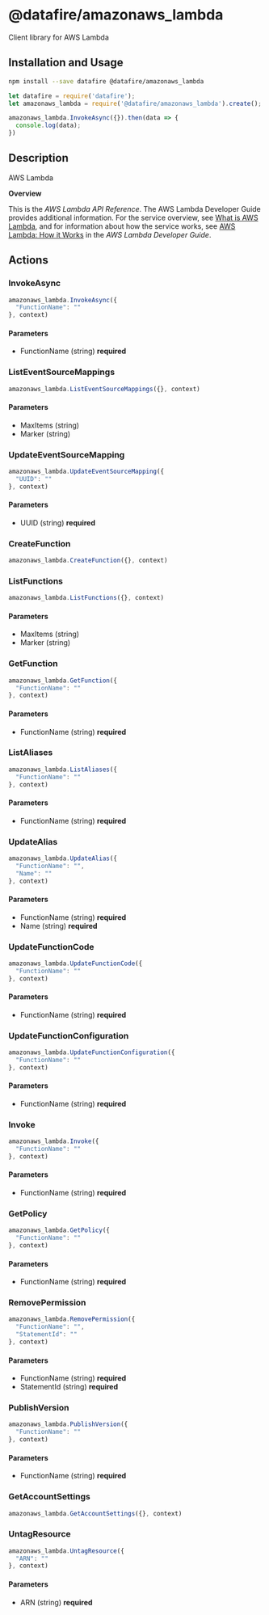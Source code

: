 # @datafire/amazonaws_lambda

Client library for AWS Lambda

## Installation and Usage
```bash
npm install --save datafire @datafire/amazonaws_lambda
```

```js
let datafire = require('datafire');
let amazonaws_lambda = require('@datafire/amazonaws_lambda').create();

amazonaws_lambda.InvokeAsync({}).then(data => {
  console.log(data);
})
```

## Description
<fullname>AWS Lambda</fullname> <p> <b>Overview</b> </p> <p>This is the <i>AWS Lambda API Reference</i>. The AWS Lambda Developer Guide provides additional information. For the service overview, see <a href="http://docs.aws.amazon.com/lambda/latest/dg/welcome.html">What is AWS Lambda</a>, and for information about how the service works, see <a href="http://docs.aws.amazon.com/lambda/latest/dg/lambda-introduction.html">AWS Lambda: How it Works</a> in the <i>AWS Lambda Developer Guide</i>.</p>

## Actions
### InvokeAsync



```js
amazonaws_lambda.InvokeAsync({
  "FunctionName": ""
}, context)
```

#### Parameters
* FunctionName (string) **required**

### ListEventSourceMappings



```js
amazonaws_lambda.ListEventSourceMappings({}, context)
```

#### Parameters
* MaxItems (string)
* Marker (string)

### UpdateEventSourceMapping



```js
amazonaws_lambda.UpdateEventSourceMapping({
  "UUID": ""
}, context)
```

#### Parameters
* UUID (string) **required**

### CreateFunction



```js
amazonaws_lambda.CreateFunction({}, context)
```


### ListFunctions



```js
amazonaws_lambda.ListFunctions({}, context)
```

#### Parameters
* MaxItems (string)
* Marker (string)

### GetFunction



```js
amazonaws_lambda.GetFunction({
  "FunctionName": ""
}, context)
```

#### Parameters
* FunctionName (string) **required**

### ListAliases



```js
amazonaws_lambda.ListAliases({
  "FunctionName": ""
}, context)
```

#### Parameters
* FunctionName (string) **required**

### UpdateAlias



```js
amazonaws_lambda.UpdateAlias({
  "FunctionName": "",
  "Name": ""
}, context)
```

#### Parameters
* FunctionName (string) **required**
* Name (string) **required**

### UpdateFunctionCode



```js
amazonaws_lambda.UpdateFunctionCode({
  "FunctionName": ""
}, context)
```

#### Parameters
* FunctionName (string) **required**

### UpdateFunctionConfiguration



```js
amazonaws_lambda.UpdateFunctionConfiguration({
  "FunctionName": ""
}, context)
```

#### Parameters
* FunctionName (string) **required**

### Invoke



```js
amazonaws_lambda.Invoke({
  "FunctionName": ""
}, context)
```

#### Parameters
* FunctionName (string) **required**

### GetPolicy



```js
amazonaws_lambda.GetPolicy({
  "FunctionName": ""
}, context)
```

#### Parameters
* FunctionName (string) **required**

### RemovePermission



```js
amazonaws_lambda.RemovePermission({
  "FunctionName": "",
  "StatementId": ""
}, context)
```

#### Parameters
* FunctionName (string) **required**
* StatementId (string) **required**

### PublishVersion



```js
amazonaws_lambda.PublishVersion({
  "FunctionName": ""
}, context)
```

#### Parameters
* FunctionName (string) **required**

### GetAccountSettings



```js
amazonaws_lambda.GetAccountSettings({}, context)
```


### UntagResource



```js
amazonaws_lambda.UntagResource({
  "ARN": ""
}, context)
```

#### Parameters
* ARN (string) **required**

